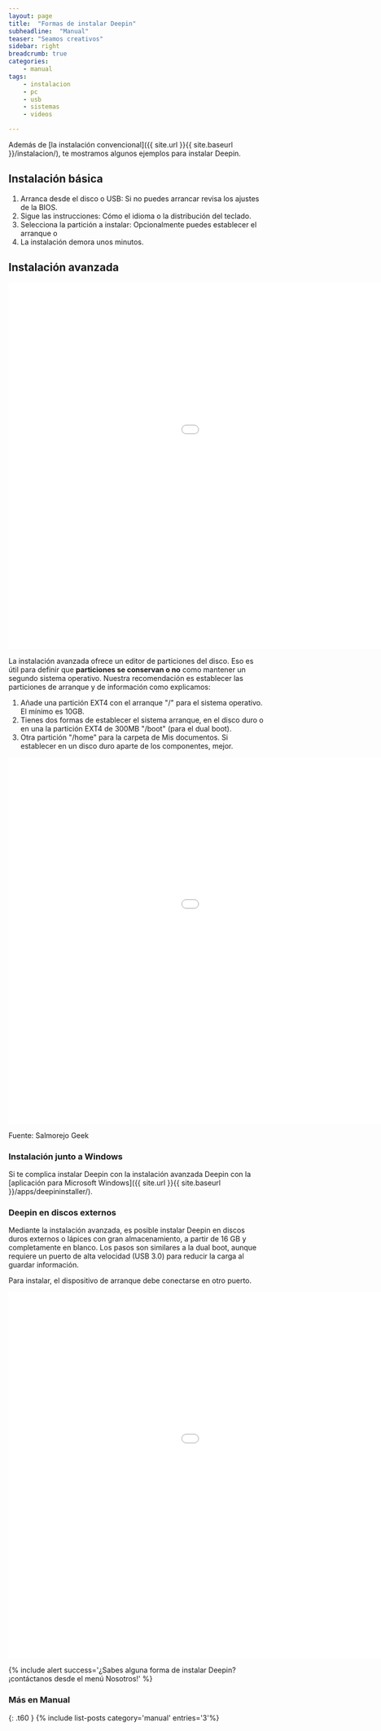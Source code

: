```yaml
---
layout: page
title:  "Formas de instalar Deepin"
subheadline:  "Manual"
teaser: "Seamos creativos"
sidebar: right
breadcrumb: true
categories:
    - manual
tags:
    - instalacion
    - pc
    - usb
    - sistemas
    - videos

---
```

Además de [la instalación convencional]({{ site.url }}{{ site.baseurl }}/instalacion/), te mostramos algunos ejemplos para instalar Deepin.

## Instalación básica

1. Arranca desde el disco o USB: Si no puedes arrancar revisa los ajustes de la BIOS.
2. Sigue las instrucciones: Cómo el idioma o la distribución del teclado.
3. Selecciona la partición a instalar: Opcionalmente puedes establecer el arranque o
4. La instalación demora unos minutos.

## Instalación avanzada
<div class="flex-video">
        <iframe width="1280" height="720" src="//www.youtube.com/embed/A_VM9XSBaus" frameborder="0" allowfullscreen></iframe>
</div>

La instalación avanzada ofrece un editor de particiones del disco. Eso es útil para definir que **particiones se conservan o no** como mantener un segundo sistema operativo. Nuestra recomendación es establecer las particiones de arranque y de información como explicamos:

1. Añade una partición EXT4 con el arranque "/" para el sistema operativo. El mínimo es 10GB.
2. Tienes dos formas de establecer el sistema arranque, en el disco duro o en una la partición EXT4 de 300MB "/boot" (para el dual boot).
2. Otra partición "/home" para la carpeta de Mis documentos. Si establecer en un disco duro aparte de los componentes, mejor.

<div class="flex-video">
        <iframe width="1280" height="720" src="//www.youtube.com/embed/-oswVXK8Vs0" frameborder="0" allowfullscreen></iframe>
</div>

Fuente: Salmorejo Geek

### Instalación junto a Windows

Si te complica instalar Deepin con la instalación avanzada Deepin con la [aplicación para Microsoft Windows]({{ site.url }}{{ site.baseurl }}/apps/deepininstaller/).

### Deepin en discos externos

Mediante la instalación avanzada, es posible instalar Deepin en discos duros externos o lápices con gran almacenamiento, a partir de 16 GB y completamente en blanco. Los pasos son similares a la dual boot, aunque requiere un puerto de alta velocidad (USB 3.0) para reducir la carga al guardar información.

Para instalar, el dispositivo de arranque debe conectarse en otro puerto.

<div class="flex-video">
        <iframe width="1280" height="720" src="//www.youtube.com/embed/Ud9aW_L67mQ" frameborder="0" allowfullscreen></iframe>
</div>

{% include alert success='¿Sabes alguna forma de instalar Deepin? ¡contáctanos desde el menú Nosotros!' %}

### Más en Manual
{: .t60 }
{% include list-posts category='manual' entries='3'%}
